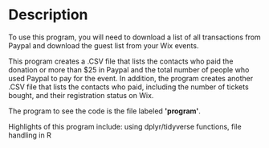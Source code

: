 # Description

To use this program, you will need to download a list of all transactions from Paypal and download the guest list from your Wix events.

This program creates a .CSV file that lists the contacts who paid the donation or more than $25 in Paypal and the total number of people who used Paypal to pay for the event. In addition, the program creates another .CSV file that lists the contacts who paid, including the number of tickets bought, and their registration status on Wix.

The program to see the code is the file labeled **'program'**.

Highlights of this program include: using dplyr/tidyverse functions, file handling in R
